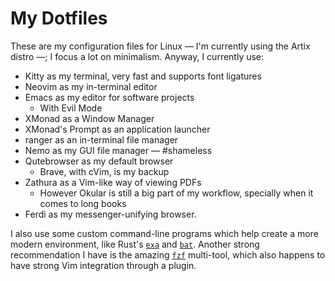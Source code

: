 # My Dotfiles

These are my configuration files for Linux &mdash; I'm currently using the Artix distro &mdash;; I focus a lot on minimalism. Anyway, I currently use:

- Kitty as my terminal, very fast and supports font ligatures
- Neovim as my in-terminal editor
- Emacs as my editor for software projects
    - With Evil Mode
- XMonad as a Window Manager
- XMonad's Prompt as an application launcher
- ranger as an in-terminal file manager
- Nemo as my GUI file manager &mdash; #shameless
- Qutebrowser as my default browser
    - Brave, with cVim, is my backup
- Zathura as a Vim-like way of viewing PDFs
    - However Okular is still a big part of my workflow, specially when it comes to long books
- Ferdi as my messenger-unifying browser.

I also use some custom command-line programs which help create a more modern environment, like Rust's [`exa`][exa] and [`bat`][bat]. Another strong recommendation I have is the amazing [`fzf`][fzf] multi-tool, which also happens to have strong Vim integration through a plugin.

[bat]: https://github.com/sharkdp/bat
[exa]: https://github.com/ogham/exa
[fzf]: https://github.com/junegunn/fzf
